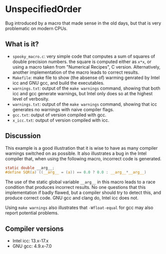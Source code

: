 # UnspecifiedOrder
Bug introduced by a macro that made sense in the old days, but that is
very problematic on modern CPUs.

## What is it?
* `spooky_macro.c`: very simple code that computes a sum of squares of
    double precision numbers.  the square is computed either as `x*x`,
    or using a macro taken from "Numerical Recipes", C version. Alternatively,
    another implementation of the macro leads to correct results.
* `Makefile`: make file to show (the absense of) warming genrated by
    Intel icc and GNU gcc, and build the executables.
* `warnings.txt`: output of the `make warnings` command, showing that
    both icc and gcc generate warnings, but Intel only does so at the
    highest level of
    verbosity.    
* `warnings.txt`: output of the `make warnings` command, showing that icc
    generates no warnings with naive compiler flags.
* `gcc.txt`: output of version compiled with gcc.
* `x_icc.txt`: output of version compiled with icc.

## Discussion
This example is a good illustration that it is wise to have as many compiler
warnings switched on as possible.  It also illustrates a bug in the Intel
compiler that, when using the following macro, incorrect code is generated.
```c
static double __arg__;
#define SQR(a) ((__arg__ = (a)) == 0.0 ? 0.0 : __arg__*__arg__)
```
The use of the static global variable `__arg__` in this macro leads to a
race condition that produces incorrect results. No one questions that this
implementation if badly flawed, but a compiler should try to detect this,
and produce correct code. GNU gcc and clang do, Intel icc does not.

Using `make warnings` also illustrates that `-Wfloat-equal` for gcc may
also report potential problems.

## Compiler versions
* Intel icc: 13.x-17.x
* GNU gcc: 4.9.x-7.0
